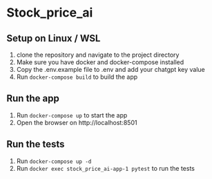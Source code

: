 # Stock_price_ai

## Setup on Linux / WSL

1. clone the repository and navigate to the project directory
2. Make sure you have docker and docker-compose installed
3. Copy the .env.example file to .env and add your chatgpt key value
4. Run ```docker-compose build``` to build the app

## Run the app

1. Run ```docker-compose up``` to start the app
2. Open the browser on http://localhost:8501

## Run the tests

1. Run ```docker-compose up -d```
2. Run ```docker exec stock_price_ai-app-1 pytest``` to run the tests

